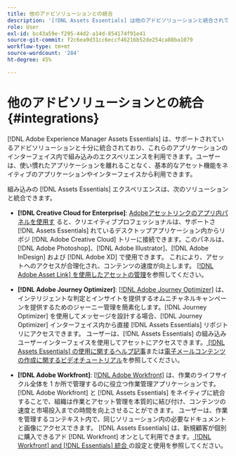 ```yaml
---
title: 他のアドビソリューションとの統合
description: '[!DNL Assets Essentials] は他のアドビソリューションと統合されており、ネイティブアプリケーション内で組み込みのエクスペリエンスを利用できます。'
role: User
exl-id: bc43a59e-f295-44d2-a14d-854174f91e41
source-git-commit: f2c6ea9d31cc6eccf46216b52de254ca88ba1079
workflow-type: tm+mt
source-wordcount: '284'
ht-degree: 45%

---
```


# 他のアドビソリューションとの統合 {#integrations}

[!DNL Adobe Experience Manager Assets Essentials] は、サポートされているアドビソリューションと十分に統合されており、これらのアプリケーションのインターフェイス内で組み込みのエクスペリエンスを利用できます。ユーザーは、使い慣れたアプリケーションを離れることなく、基本的なアセット機能をネイティブのアプリケーションやインターフェイスから利用できます。

組み込みの [!DNL Assets Essentials] エクスペリエンスは、次のソリューションと統合できます。

* **[!DNL Creative Cloud for Enterprise]**: [Adobeアセットリンクのアプリ内パネルを使用す](https://www.adobe.com/jp/creativecloud/business/enterprise/adobe-asset-link.html) ると、クリエイティブプロフェッショナルは、サポートさ [!DNL Assets Essentials] れているデスクトップアプリケーション内からリポジ [!DNL Adobe Creative Cloud] トリーに接続できます。このパネルは、[!DNL Adobe Photoshop]、[!DNL Adobe Illustrator]、[!DNL Adobe InDesign] および [!DNL Adobe XD] で使用できます。 これにより、アセットへのアクセスが合理化され、コンテンツの速度が向上します。 [ [!DNL Adobe Asset Link] を使用したアセットの管理](https://helpx.adobe.com/jp/enterprise/using/manage-assets-using-adobe-asset-link.html)を参照してください。

* **[!DNL Adobe Journey Optimizer]**: [[!DNL Adobe Journey Optimizer]](https://business.adobe.com/products/journey-optimizer/adobe-journey-optimizer.html) は、インテリジェントな判定とインサイトを提供するオムニチャネルキャンペーンを提供するためのジャーニー管理を簡素化します。[!DNL Journey Optimizer] を使用してメッセージを設計する場合、[!DNL Journey Optimizer] インターフェイス内から直接 [!DNL Assets Essentials] リポジトリにアクセスできます。 ユーザーは、[!DNL Assets Essentials] の組み込みユーザーインターフェイスを使用してアセットにアクセスできます。[ [!DNL Assets Essentials] の使用に関するヘルプ記事](https://experienceleague.adobe.com/docs/journey-optimizer/using/create-messages/assets-essentials.html?lang=ja)または[電子メールコンテンツの作成に関するビデオチュートリアル](https://experienceleague.adobe.com/docs/journey-optimizer-learn/tutorials/create-messages/create-email-content-with-the-message-editor.html?lang=ja)を参照してください。

* **[!DNL Adobe Workfront]**: [[!DNL Adobe Workfront]](https://www.workfront.com/) は、作業のライフサイクル全体を 1 か所で管理するのに役立つ作業管理アプリケーションです。[!DNL Adobe Workfront] と [!DNL Assets Essentials] をネイティブに統合することで、組織は作業とアセット管理を本質的に結び付け、コンテンツの速度と市場投入までの時間を向上させることができます。 ユーザーは、作業を管理するコンテキスト内で、同じソリューション内の必要なドキュメントと画像にアクセスできます。 [!DNL Assets Essentials] は、新規顧客が個別に購入できるアド [!DNL Workfront] オンとして利用できます。[ [!DNL Workfront] and [!DNL Essentials]  統合 ](https://one.workfront.com/s/document-item?bundleId=the-new-workfront-experience&amp;topicId=Content%2FDocuments%2FAdobe_Workfront_for_Experience_Manager_Assets_Essentials%2F_workfront-for-aem-asset-essentials.htm) の設定と使用を参照してください。

<!-- TBD: Hiding this link till GA. Do not even include the beta mention as discussed with Greg. Beta is done with customers selected by the Accounts team. It is not an open Beta program. At GA, document this.

* **[[!DNL Creative Cloud Libraries]**: This integration will be made available in the future.

* **[[!DNL Adobe Studio]]**: This integration will be made available in the future.
-->
